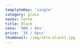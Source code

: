 ```yaml
---
templateKey: 'single'
category: glass
nazev: Černé
title: Black
cena: '900 / 6ks'
price: '36 / 6pcs'
thumbnail: /img/sklo-black1.jpg
---
```

